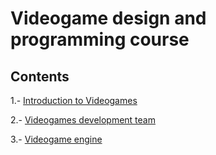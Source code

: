 # Videogame design and programming course

## Contents

1.- [Introduction to Videogames](introduction/introduction.pdf)

2.- [Videogames development team](team/team.pdf)

3.- [Videogame engine](engine/engine.pdf)
